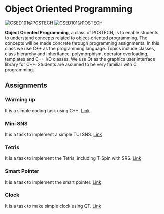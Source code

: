 # Object Oriented Programming
[![CSED101@POSTECH](https://img.shields.io/badge/CSED232-POSTECH-c80150)](https://www.postech.ac.kr/eng)
[![CSED101@POSTECH](https://img.shields.io/badge/Spring-2020-775E64)](https://www.postech.ac.kr/eng)

**Object Oriented Programming**, a class of POSTECH, is to enable students to understand concepts related to object-oriented programming. The concepts will be made concrete through programming assignments. In this class we use C++ as the programming language. Topics include classes, class hierarchy and inheritance, polymorphism, operator overloading, templates and C++  I/O classes. We use Qt as the graphics user interface library for C++. Students are assumed to be very familiar with C programming.

## Assignments
### Warming up
It is a simple coding task using C++. [Link](ASSN/ASSN1)

### Mini SNS
It is a task to implement a simple TUI SNS. [Link](ASSN/ASSN2)

### Tetris
It is a task to implement the Tetris, including T-Spin with SRS. [Link](ASSN/ASSN3)

### Smart Pointer
It is a task to implement the smart pointer. [Link](ASSN/ASSN4)

### Clock
It is a task to make simple clock using QT. [Link](ASSN/ASSN5)
